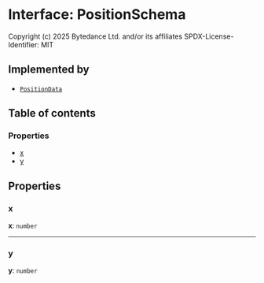 # Interface: PositionSchema

Copyright (c) 2025 Bytedance Ltd. and/or its affiliates
SPDX-License-Identifier: MIT

## Implemented by

* [`PositionData`](/en/auto-docs/fixed-layout-editor/classes/PositionData.md)

## Table of contents

### Properties

* [x](/en/auto-docs/fixed-layout-editor/interfaces/PositionSchema.md#x)
* [y](/en/auto-docs/fixed-layout-editor/interfaces/PositionSchema.md#y)

## Properties

### x

**x**: `number`

***

### y

**y**: `number`
